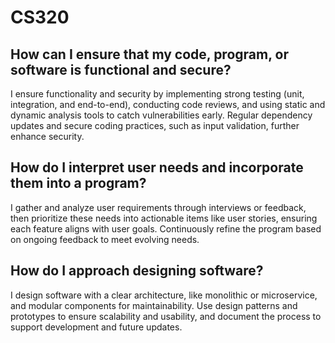 # CS320

## How can I ensure that my code, program, or software is functional and secure?
I ensure functionality and security by implementing strong 
testing (unit, integration, and end-to-end), conducting code 
reviews, and using static and dynamic analysis tools to 
catch vulnerabilities early. Regular dependency updates 
and secure coding practices, such as input validation, 
further enhance security.

## How do I interpret user needs and incorporate them into a program?
I gather and analyze user requirements through interviews or 
feedback, then prioritize these needs into actionable items 
like user stories, ensuring each feature aligns with user 
goals. Continuously refine the program based on ongoing 
feedback to meet evolving needs.

## How do I approach designing software?
I design software with a clear architecture, like monolithic 
or microservice, and modular components for maintainability. 
Use design patterns and prototypes to ensure scalability and 
usability, and document the process to support development 
and future updates.

